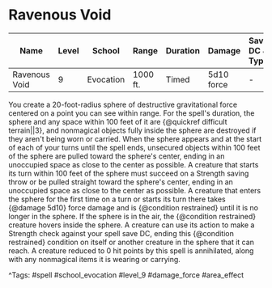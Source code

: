 # Ravenous Void

| Name | Level | School | Range | Duration | Damage | Save DC & Type |
|------|-------|--------|-------|----------|--------|----------------|
| Ravenous Void | 9 | Evocation | 1000 ft. | Timed | 5d10 force | - |

You create a 20-foot-radius sphere of destructive gravitational force centered on a point you can see within range. For the spell's duration, the sphere and any space within 100 feet of it are {@quickref difficult terrain||3}, and nonmagical objects fully inside the sphere are destroyed if they aren't being worn or carried. When the sphere appears and at the start of each of your turns until the spell ends, unsecured objects within 100 feet of the sphere are pulled toward the sphere's center, ending in an unoccupied space as close to the center as possible. A creature that starts its turn within 100 feet of the sphere must succeed on a Strength saving throw or be pulled straight toward the sphere's center, ending in an unoccupied space as close to the center as possible. A creature that enters the sphere for the first time on a turn or starts its turn there takes {@damage 5d10} force damage and is {@condition restrained} until it is no longer in the sphere. If the sphere is in the air, the {@condition restrained} creature hovers inside the sphere. A creature can use its action to make a Strength check against your spell save DC, ending this {@condition restrained} condition on itself or another creature in the sphere that it can reach. A creature reduced to 0 hit points by this spell is annihilated, along with any nonmagical items it is wearing or carrying.

^Tags: #spell #school_evocation #level_9 #damage_force #area_effect